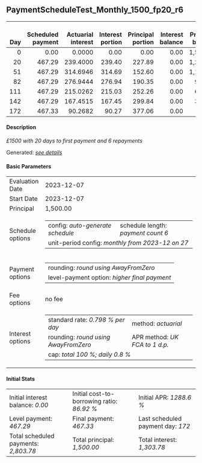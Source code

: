 <h2>PaymentScheduleTest_Monthly_1500_fp20_r6</h2>
<table>
    <thead style="vertical-align: bottom;">
        <th style="text-align: right;">Day</th>
        <th style="text-align: right;">Scheduled payment</th>
        <th style="text-align: right;">Actuarial interest</th>
        <th style="text-align: right;">Interest portion</th>
        <th style="text-align: right;">Principal portion</th>
        <th style="text-align: right;">Interest balance</th>
        <th style="text-align: right;">Principal balance</th>
        <th style="text-align: right;">Total actuarial interest</th>
        <th style="text-align: right;">Total interest</th>
        <th style="text-align: right;">Total principal</th>
    </thead>
    <tr style="text-align: right;">
        <td class="ci00">0</td>
        <td class="ci01" style="white-space: nowrap;">0.00</td>
        <td class="ci02">0.0000</td>
        <td class="ci03">0.00</td>
        <td class="ci04">0.00</td>
        <td class="ci05">0.00</td>
        <td class="ci06">1,500.00</td>
        <td class="ci07">0.0000</td>
        <td class="ci08">0.00</td>
        <td class="ci09">0.00</td>
    </tr>
    <tr style="text-align: right;">
        <td class="ci00">20</td>
        <td class="ci01" style="white-space: nowrap;">467.29</td>
        <td class="ci02">239.4000</td>
        <td class="ci03">239.40</td>
        <td class="ci04">227.89</td>
        <td class="ci05">0.00</td>
        <td class="ci06">1,272.11</td>
        <td class="ci07">239.4000</td>
        <td class="ci08">239.40</td>
        <td class="ci09">227.89</td>
    </tr>
    <tr style="text-align: right;">
        <td class="ci00">51</td>
        <td class="ci01" style="white-space: nowrap;">467.29</td>
        <td class="ci02">314.6946</td>
        <td class="ci03">314.69</td>
        <td class="ci04">152.60</td>
        <td class="ci05">0.00</td>
        <td class="ci06">1,119.51</td>
        <td class="ci07">554.0946</td>
        <td class="ci08">554.09</td>
        <td class="ci09">380.49</td>
    </tr>
    <tr style="text-align: right;">
        <td class="ci00">82</td>
        <td class="ci01" style="white-space: nowrap;">467.29</td>
        <td class="ci02">276.9444</td>
        <td class="ci03">276.94</td>
        <td class="ci04">190.35</td>
        <td class="ci05">0.00</td>
        <td class="ci06">929.16</td>
        <td class="ci07">831.0390</td>
        <td class="ci08">831.03</td>
        <td class="ci09">570.84</td>
    </tr>
    <tr style="text-align: right;">
        <td class="ci00">111</td>
        <td class="ci01" style="white-space: nowrap;">467.29</td>
        <td class="ci02">215.0262</td>
        <td class="ci03">215.03</td>
        <td class="ci04">252.26</td>
        <td class="ci05">0.00</td>
        <td class="ci06">676.90</td>
        <td class="ci07">1,046.0652</td>
        <td class="ci08">1,046.06</td>
        <td class="ci09">823.10</td>
    </tr>
    <tr style="text-align: right;">
        <td class="ci00">142</td>
        <td class="ci01" style="white-space: nowrap;">467.29</td>
        <td class="ci02">167.4515</td>
        <td class="ci03">167.45</td>
        <td class="ci04">299.84</td>
        <td class="ci05">0.00</td>
        <td class="ci06">377.06</td>
        <td class="ci07">1,213.5167</td>
        <td class="ci08">1,213.51</td>
        <td class="ci09">1,122.94</td>
    </tr>
    <tr style="text-align: right;">
        <td class="ci00">172</td>
        <td class="ci01" style="white-space: nowrap;">467.33</td>
        <td class="ci02">90.2682</td>
        <td class="ci03">90.27</td>
        <td class="ci04">377.06</td>
        <td class="ci05">0.00</td>
        <td class="ci06">0.00</td>
        <td class="ci07">1,303.7848</td>
        <td class="ci08">1,303.78</td>
        <td class="ci09">1,500.00</td>
    </tr>
</table>
<h4>Description</h4>
<p><i>£1500 with 20 days to first payment and 6 repayments</i></p>
<p>Generated: <i><a href="../GeneratedDate.md">see details</a></i></p>
<h4>Basic Parameters</h4>
<table>
    <tr>
        <td>Evaluation Date</td>
        <td>2023-12-07</td>
    </tr>
    <tr>
        <td>Start Date</td>
        <td>2023-12-07</td>
    </tr>
    <tr>
        <td>Principal</td>
        <td>1,500.00</td>
    </tr>
    <tr>
        <td>Schedule options</td>
        <td>
            <table>
                <tr>
                    <td>config: <i>auto-generate schedule</i></td>
                    <td>schedule length: <i><i>payment count</i> 6</i></td>
                </tr>
                <tr>
                    <td colspan="2" style="white-space: nowrap;">unit-period config: <i>monthly from 2023-12 on 27</i></td>
                </tr>
            </table>
        </td>
    </tr>
    <tr>
        <td>Payment options</td>
        <td>
            <table>
                <tr>
                    <td>rounding: <i>round using AwayFromZero</i></td>
                </tr>
                <tr>
                    <td>level-payment option: <i>higher&nbsp;final&nbsp;payment</i></td>
                </tr>
            </table>
        </td>
    </tr>
    <tr>
        <td>Fee options</td>
        <td>no fee
        </td>
    </tr>
    <tr>
        <td>Interest options</td>
        <td>
            <table>
                <tr>
                    <td>standard rate: <i>0.798 % per day</i></td>
                    <td>method: <i>actuarial</i></td>
                </tr>
                <tr>
                    <td>rounding: <i>round using AwayFromZero</i></td>
                    <td>APR method: <i>UK FCA to 1 d.p.</i></td>
                </tr>
                <tr>
                    <td colspan="2">cap: <i>total 100 %; daily 0.8 %</td>
                </tr>
            </table>
        </td>
    </tr>
</table>
<h4>Initial Stats</h4>
<table>
    <tr>
        <td>Initial interest balance: <i>0.00</i></td>
        <td>Initial cost-to-borrowing ratio: <i>86.92 %</i></td>
        <td>Initial APR: <i>1288.6 %</i></td>
    </tr>
    <tr>
        <td>Level payment: <i>467.29</i></td>
        <td>Final payment: <i>467.33</i></td>
        <td>Last scheduled payment day: <i>172</i></td>
    </tr>
    <tr>
        <td>Total scheduled payments: <i>2,803.78</i></td>
        <td>Total principal: <i>1,500.00</i></td>
        <td>Total interest: <i>1,303.78</i></td>
    </tr>
</table>